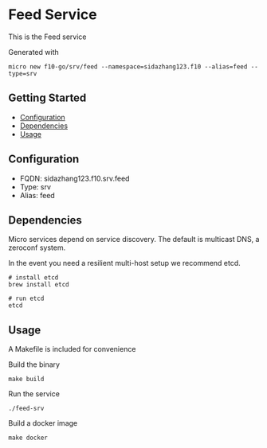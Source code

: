# Feed Service

This is the Feed service

Generated with

```
micro new f10-go/srv/feed --namespace=sidazhang123.f10 --alias=feed --type=srv
```

## Getting Started

- [Configuration](#configuration)
- [Dependencies](#dependencies)
- [Usage](#usage)

## Configuration

- FQDN: sidazhang123.f10.srv.feed
- Type: srv
- Alias: feed

## Dependencies

Micro services depend on service discovery. The default is multicast DNS, a zeroconf system.

In the event you need a resilient multi-host setup we recommend etcd.

```
# install etcd
brew install etcd

# run etcd
etcd
```

## Usage

A Makefile is included for convenience

Build the binary

```
make build
```

Run the service
```
./feed-srv
```

Build a docker image
```
make docker
```
